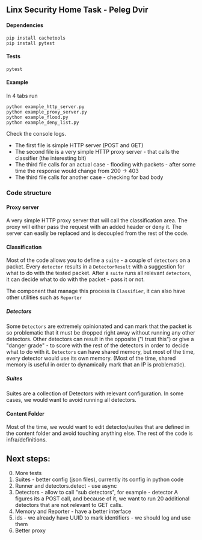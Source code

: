## Linx Security Home Task - Peleg Dvir

#### Dependencies
```
pip install cachetools
pip install pytest
```

#### Tests
```
pytest
```

#### Example
In 4 tabs run
```
python example_http_server.py
python example_proxy_server.py
python example_flood.py
python example_deny_list.py
```
Check the console logs.

* The first file is simple HTTP server (POST and GET)
* The second file is a very simple HTTP proxy server - that calls the classifier (the interesting bit)
* The third file calls for an actual case - flooding with packets - after some time the response would change from 200 -> 403
* The third file calls for another case - checking for bad body

### Code structure

#### Proxy server
A very simple HTTP proxy server that will call the classification area. The proxy will either pass the request with an added header or deny it. The server can easily be replaced and is decoupled from the rest of the code.

#### Classification
Most of the code allows you to define a `suite` - a couple of `detectors` on a packet. Every `detector` results in a `DetectorResult` with a suggestion for what to do with the tested packet. After a `suite` runs all relevant `detectors`, it can decide what to do with the packet - pass it or not.

The component that manage this process is `Classifier`, it can also have
other utilities such as `Reporter`

##### Detectors
Some `Detectors` are extremely opinionated and can mark that the packet is so problematic that it must be dropped right away without running any other detectors. Other detectors can result in the opposite ("I trust this") or give a "danger grade" - to score with the rest of the detectors in order to decide what to do with it. `Detectors` can have shared memory, but most of the time, every detector would use its own memory. (Most of the time, shared memory is useful in order to dynamically mark that an IP is problematic).

##### Suites
Suites are a collection of Detectors with relevant configuration. In some cases, we would want to avoid running all detectors.

#### Content Folder
Most of the time, we would want to edit detector/suites that are defined in the content folder and avoid touching anything else. The rest of the code is infra/definitions.

## Next steps:
0. More tests
1. Suites - better config (json files), currently its config in python code
2. Runner and detectors.detect - use async
3. Detectors - allow to call "sub detectors", for example - detector A figures its a POST call, and because of it, we want to run 20 additional detectors that are not relevant to GET calls.
4. Memory and Reporter - have a better interface
5. ids - we already have UUID to mark identifiers - we should log and use them
6. Better proxy
